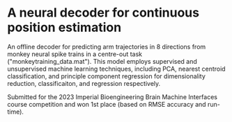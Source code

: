 # A neural decoder for continuous position estimation

An offline decoder for predicting arm trajectories in 8 directions from monkey neural spike trains in a centre-out task ("monkeytraining_data.mat"). This model employs supervised and unsupervised machine learning techniques, including PCA, nearest centroid classification, and principle component regression for dimensionality reduction, classificaiton, and regression respectively. 

Submitted for the 2023 Imperial Bioengineering Brain Machine Interfaces course competition and won 1st place (based on RMSE accuracy and run-time). 
